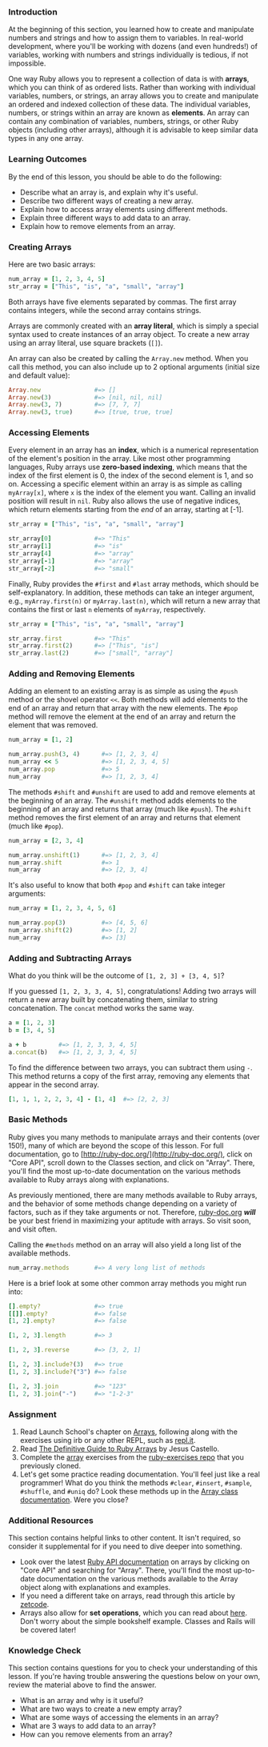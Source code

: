 ### Introduction
At the beginning of this section, you learned how to create and manipulate numbers and strings and how to assign them to variables. In real-world development, where you'll be working with dozens (and even hundreds!) of variables, working with numbers and strings individually is tedious, if not impossible.

One way Ruby allows you to represent a collection of data is with **arrays**, which you can think of as ordered lists. Rather than working with individual variables, numbers, or strings, an array allows you to create and manipulate an ordered and indexed collection of these data. The individual variables, numbers, or strings within an array are known as **elements**. An array can contain any combination of variables, numbers, strings, or other Ruby objects (including other arrays), although it is advisable to keep similar data types in any one array.

### Learning Outcomes
By the end of this lesson, you should be able to do the following:

 - Describe what an array is, and explain why it's useful.
 - Describe two different ways of creating a new array.
 - Explain how to access array elements using different methods.
 - Explain three different ways to add data to an array.
 - Explain how to remove elements from an array.

### Creating Arrays
Here are two basic arrays:

~~~ruby
num_array = [1, 2, 3, 4, 5]
str_array = ["This", "is", "a", "small", "array"]
~~~

Both arrays have five elements separated by commas. The first array contains integers, while the second array contains strings. 

Arrays are commonly created with an **array literal**, which is simply a special syntax used to create instances of an array object. To create a new array using an array literal, use square brackets (`[]`).

An array can also be created by calling the `Array.new` method. When you call this method, you can also include up to 2 optional arguments (initial size and default value):

~~~ruby
Array.new               #=> []
Array.new(3)            #=> [nil, nil, nil]
Array.new(3, 7)         #=> [7, 7, 7]
Array.new(3, true)      #=> [true, true, true]
~~~

### Accessing Elements
Every element in an array has an **index**, which is a numerical representation of the element's position in the array. Like most other programming languages, Ruby arrays use **zero-based indexing**, which means that the index of the first element is 0, the index of the second element is 1, and so on. Accessing a specific element within an array is as simple as calling `myArray[x]`, where `x` is the index of the element you want. Calling an invalid position will result in `nil`. Ruby also allows the use of negative indices, which return elements starting from the *end* of an array, starting at [-1].

~~~ruby
str_array = ["This", "is", "a", "small", "array"]

str_array[0]            #=> "This"
str_array[1]            #=> "is"
str_array[4]            #=> "array"
str_array[-1]           #=> "array"
str_array[-2]           #=> "small"
~~~

Finally, Ruby provides the `#first` and `#last` array methods, which should be self-explanatory. In addition, these methods can take an integer argument, e.g., `myArray.first(n)` or `myArray.last(n)`, which will return a new array that contains the first or last `n` elements of `myArray`, respectively.

~~~ruby
str_array = ["This", "is", "a", "small", "array"]

str_array.first         #=> "This"
str_array.first(2)      #=> ["This", "is"]
str_array.last(2)       #=> ["small", "array"]
~~~

### Adding and Removing Elements
Adding an element to an existing array is as simple as using the `#push` method or the shovel operator `<<`. Both methods will add elements to the end of an array and return that array with the new elements. The `#pop` method will remove the element at the end of an array and return the element that was removed.

~~~ruby
num_array = [1, 2]

num_array.push(3, 4)      #=> [1, 2, 3, 4]
num_array << 5            #=> [1, 2, 3, 4, 5]
num_array.pop             #=> 5
num_array                 #=> [1, 2, 3, 4]
~~~

The methods `#shift` and `#unshift` are used to add and remove elements at the beginning of an array. The `#unshift` method adds elements to the beginning of an array and returns that array (much like `#push`). The `#shift` method removes the first element of an array and returns that element (much like `#pop`).

~~~ruby
num_array = [2, 3, 4]

num_array.unshift(1)      #=> [1, 2, 3, 4]
num_array.shift           #=> 1
num_array                 #=> [2, 3, 4]
~~~

It's also useful to know that both `#pop` and `#shift` can take integer arguments:

~~~ruby
num_array = [1, 2, 3, 4, 5, 6]

num_array.pop(3)          #=> [4, 5, 6]
num_array.shift(2)        #=> [1, 2]
num_array                 #=> [3]
~~~

### Adding and Subtracting Arrays
What do you think will be the outcome of `[1, 2, 3] + [3, 4, 5]`?

If you guessed `[1, 2, 3, 3, 4, 5]`, congratulations! Adding two arrays will return a new array built by concatenating them, similar to string concatenation. The `concat` method works the same way.

~~~ruby
a = [1, 2, 3]
b = [3, 4, 5]

a + b         #=> [1, 2, 3, 3, 4, 5]
a.concat(b)   #=> [1, 2, 3, 3, 4, 5]
~~~

To find the difference between two arrays, you can subtract them using `-`. This method returns a copy of the first array, removing any elements that appear in the second array.

~~~ruby
[1, 1, 1, 2, 2, 3, 4] - [1, 4]  #=> [2, 2, 3]
~~~

### Basic Methods
Ruby gives you many methods to manipulate arrays and their contents (over 150!), many of which are beyond the scope of this lesson. For full documentation, go to [http://ruby-doc.org/](http://ruby-doc.org/), click on "Core API", scroll down to the Classes section, and click on "Array". There, you'll find the most up-to-date documentation on the various methods available to Ruby arrays along with explanations.

As previously mentioned, there are many methods available to Ruby arrays, and the behavior of some methods change depending on a variety of factors, such as if they take arguments or not. Therefore, [ruby-doc.org](http://ruby-doc.org/) ***will*** be your best friend in maximizing your aptitude with arrays. So visit soon, and visit often.

Calling the `#methods` method on an array will also yield a long list of the available methods.

~~~ruby
num_array.methods       #=> A very long list of methods
~~~

Here is a brief look at some other common array methods you might run into:

~~~ruby
[].empty?               #=> true
[[]].empty?             #=> false
[1, 2].empty?           #=> false

[1, 2, 3].length        #=> 3

[1, 2, 3].reverse       #=> [3, 2, 1]

[1, 2, 3].include?(3)   #=> true
[1, 2, 3].include?("3") #=> false

[1, 2, 3].join          #=> "123"
[1, 2, 3].join("-")     #=> "1-2-3"
~~~

### Assignment
<div class="lesson-content__panel" markdown="1">

1. Read Launch School's chapter on [Arrays](https://launchschool.com/books/ruby/read/arrays), following along with the exercises using irb or any other REPL, such as [repl.it](https://repl.it/languages/ruby).
2. Read [The Definitive Guide to Ruby Arrays](https://www.rubyguides.com/2015/05/ruby-arrays/) by Jesus Castello.
3. Complete the [array](https://github.com/TheOdinProject/ruby-exercises/tree/main/ruby_basics) exercises from the [ruby-exercises repo](https://github.com/TheOdinProject/ruby-exercises) that you previously cloned. 
4. Let's get some practice reading documentation. You'll feel just like a real programmer! What do you think the methods `#clear`, `#insert`, `#sample`, `#shuffle`, and `#uniq` do? Look these methods up in the [Array class documentation](https://ruby-doc.org/core-2.7.1/Array.html). Were you close?
</div>

### Additional Resources
This section contains helpful links to other content. It isn't required, so consider it supplemental for if you need to dive deeper into something.

* Look over the latest [Ruby API documentation](http://ruby-doc.org/) on arrays by clicking on "Core API" and searching for "Array". There, you'll find the most up-to-date documentation on the various methods available to the Array object along with explanations and examples.
* If you need a different take on arrays, read through this article by [zetcode](http://zetcode.com/lang/rubytutorial/arrays/).
* Arrays also allow for **set operations**, which you can read about [here](http://blog.endpoint.com/2011/06/using-set-operators-with-ruby-arrays.html). Don't worry about the simple bookshelf example. Classes and Rails will be covered later!

### Knowledge Check
This section contains questions for you to check your understanding of this lesson. If you're having trouble answering the questions below on your own, review the material above to find the answer.

 * What is an array and why is it useful?
 * What are two ways to create a new empty array?
 * What are some ways of accessing the elements in an array?
 * What are 3 ways to add data to an array?
 * How can you remove elements from an array?
